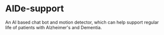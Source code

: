 # AlDe-support
An AI based chat bot and motion detector, which can help support regular life of patients with Alzheimer's and Dementia.

